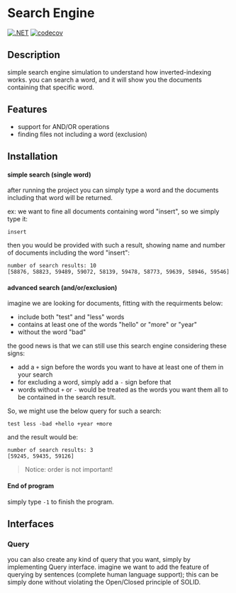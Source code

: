 # Search Engine

[![.NET](https://github.com/Star-Academy/Summer1401-SE-Team02/actions/workflows/buildPipeline.yml/badge.svg)](https://github.com/Star-Academy/Summer1401-SE-Team02/actions/workflows/buildPipeline.yml)   [![codecov](https://codecov.io/gh/Star-Academy/Summer1401-SE-Team02/branch/TDD/graph/badge.svg?token=O6SO2O8I5D)](https://codecov.io/gh/Star-Academy/Summer1401-SE-Team02)

## Description
simple search engine simulation to understand how inverted-indexing works. you can search a word, and it will show you the documents containing that specific word.


## Features
* support for AND/OR operations
* finding files not including a word (exclusion)

## Installation
#### simple search (single word)
after running the project you can simply type a word and the documents including that word will be returned.

ex: we want to fine all documents containing word "insert", so we simply type it:

```
insert
```

then you would be provided with such a result, showing name and number of documents including the word "insert":

```
number of search results: 10
[58876, 58823, 59489, 59072, 58139, 59478, 58773, 59639, 58946, 59546]
```

#### advanced search (and/or/exclusion)
imagine we are looking for documents, fitting with the requirments below:
* include both "test" and "less" words
* contains at least one of the words "hello" or "more" or "year"
* without the word "bad"

the good news is that we can still use this search engine considering these signs:

* add a ```+``` sign before the words you want to have at least one of them in your search
* for excluding a word, simply add a ```-``` sign before that
* words without ```+``` or ```-``` would be treated as the words you want them all to be contained in the search result.

So, we might use the below query for such a search:


```
test less -bad +hello +year +more
```

and the result would be:

```
number of search results: 3
[59245, 59435, 59126]
```
> Notice: order is not important!

#### End of program
simply type ```-1``` to finish the program.

## Interfaces
### Query
you can also create any kind of query that you want, simply by implementing Query interface.  imagine we want to add the feature of querying by sentences (complete human language support); this can be simply done without violating the Open/Closed principle of SOLID.

